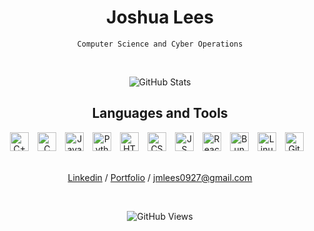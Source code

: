 <!--
**lukelyall/lukelyall** is a ✨ _special_ ✨ repository because its `README.md` (this file) appears on your GitHub profile.

Here are some ideas to get you started:

- 🔭 I’m currently working on ...
- 🌱 I’m currently learning ...
- 👯 I’m looking to collaborate on ...
- 🤔 I’m looking for help with ...
- 💬 Ask me about ...
- 📫 How to reach me: ...
- 😄 Pronouns: ...
- ⚡ Fun fact: ...
-->


<div align="center">
  <h1>Joshua Lees</h1>
    <p>
      <code>Computer Science and Cyber Operations</code>
    </p>
  <br>
</div>

<div align="center">
  <p align='center'><img src="https://streak-stats.demolab.com?user=jleesCY&hide_border=true&date_format=M%20j%5B%2C%20Y%5D&mode=weekly&card_width=500" alt="GitHub Stats"></p>
</div>

<div align="center">
  <h2>Languages and Tools</h2>
  <div style="text-align:center;">
    <img alt="C++" width="30px" style="padding-right:10px;" src="https://cdn.jsdelivr.net/gh/devicons/devicon@latest/icons/cplusplus/cplusplus-original.svg"/>
    <img alt="C" width="30px" style="padding-right:10px;"src="https://cdn.jsdelivr.net/gh/devicons/devicon@latest/icons/c/c-original.svg" />
    <img alt="Java" width="30px" style="padding-right:10px;"src="https://cdn.jsdelivr.net/gh/devicons/devicon@latest/icons/java/java-original.svg" />
    <img alt="Python" width="30px" style="padding-right:10px;"src="https://cdn.jsdelivr.net/gh/devicons/devicon@latest/icons/python/python-original.svg" />
    <img alt="HTML" width="30px" style="padding-right:10px;"src="https://cdn.jsdelivr.net/gh/devicons/devicon@latest/icons/html5/html5-original-wordmark.svg" />
    <img alt="CSS" width="30px" style="padding-right:10px;" src="https://cdn.jsdelivr.net/gh/devicons/devicon@latest/icons/css3/css3-original.svg" />
    <img alt="JS" width="30px" style="padding-right:10px;"src="https://cdn.jsdelivr.net/gh/devicons/devicon@latest/icons/javascript/javascript-original.svg" />
    <img alt="React" width="30px" style="padding-right:10px;"src="https://cdn.jsdelivr.net/gh/devicons/devicon@latest/icons/react/react-original-wordmark.svg" />
    <img alt="Bun" width="30px" style="padding-right:10px;"src="https://cdn.jsdelivr.net/gh/devicons/devicon@latest/icons/bun/bun-original.svg" />
    <img alt="Linux" width="30px" style="padding-right:10px;"src="https://cdn.jsdelivr.net/gh/devicons/devicon@latest/icons/linux/linux-original.svg" />
    <img alt="Git" width="30px" style="padding-right:10px;"src="https://cdn.jsdelivr.net/gh/devicons/devicon@latest/icons/git/git-original.svg" />   
  </div>
  <br/>
</div>

<p align='center'><a href="www.linkedin.com/in/joshuamlees">Linkedin<a> / <a href="https://bio.jleescy.com">Portfolio<a> / <a href="mailto:jmlees0927@gmail.com">jmlees0927@gmail.com<a></p>
<br>
<p align='center'><img src="https://komarev.com/ghpvc/?username=jleesCY" alt="GitHub Views"></p>
